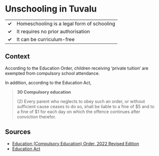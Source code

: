 

# Unschooling in Tuvalu
| | |
|-|-|
| __✓__ | Homeschooling is a legal form of schooling |
| __✓__ | It requires no prior authorisation |
| __✓__ | It can be curriculum-free |

## Context

According to the Education Order, children receiving ‘private tuition’
are exempted from compulsory school attendance.

In addition, according to the Education Act,

> **30 Compulsory education**
>
> (2)
> Every parent who neglects to obey such an order, or without sufficient cause ceases to do so, shall be liable to a fine of $5 and to a fine of $1 for each day on which the offence continues after conviction therefor.


## Sources

* [Education (Compulsory Education) Order, 2022 Revised Edition](https://tuvalu-legislation.tv/cms/images/LEGISLATION/SUBORDINATE/1984/1984-0014/1984-0014_2.pdf)
* [Education Act](http://tuvalu-legislation.tv/cms/images/LEGISLATION/PRINCIPAL/1976/1976-0003/EducationAct_1.pdf)
